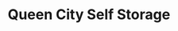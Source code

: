 ---
title: "Queen City Self Storage"
url: /cincinnati/queen-city-self-storage/
shop: storage rental
---